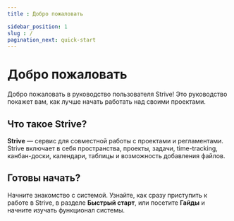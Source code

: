 ```yaml
---
title : Добро пожаловать

sidebar_position: 1
slug : /
pagination_next: quick-start
---
```


# Добро пожаловать

Добро пожаловать в руководство пользователя Strive! Это руководство покажет вам, как лучше начать работать над своими проектами.

## Что такое Strive?

**Strive** — сервис для совместной работы с проектами и регламентами. Strive включает в себя пространства, проекты, задачи, time-tracking, канбан-доски, календари, таблицы и возможность добавления файлов.

## Готовы начать?
Начните знакомство с системой.
Узнайте, как сразу приступить к работе в Strive, в разделе **Быстрый старт**, или посетите **Гайды** и начните изучать функционал системы.


